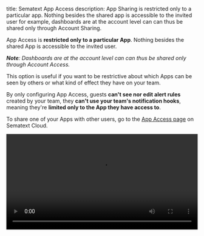 title: Sematext App Access
description: App Sharing is restricted only to a particular app. Nothing besides the shared app is accessible to the invited user for example, dashboards are at the account level can can thus be shared only through Account Sharing.

App Access is **restricted only to a particular App**. Nothing besides the 
shared App is accessible to the invited user. 

*__Note__: Dashboards are at the account level can can thus be shared only through Account Access.*

This option is useful if you want to be restrictive about which Apps can be 
seen by others or what kind of effect they have on your team. 

By only configuring App Access, guests **can't see nor edit alert rules** created 
by your team, they **can't use your team's notification hooks**, meaning they're 
**limited only to the App they have access to**.

To share one of your Apps with other users, go to the 
[App Access page](https://apps.sematext.com/ui/team/accounts) on Sematext Cloud.

<video style="display:block; width:100%; height:auto;" controls autoplay loop>
  <source src="https://sematext.com/wp-content/uploads/2019/08/app-access.mp4" type="video/mp4" />
</video>
